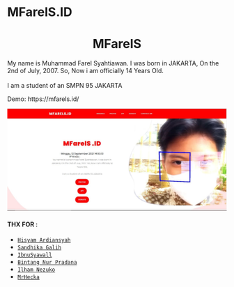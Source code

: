 # MFarelS.ID
<h1 align="center">MFarelS</h1>

<p>My name is Muhammad Farel Syahtiawan. I was born in JAKARTA, On the 2nd of July, 2007. So, Now i am officially 14 Years Old.<br><br>I am a student of an SMPN 95 JAKARTA</p>
Demo: https://mfarels.id/
<br>

![MFarelS.ID Prefiew](https://raw.githubusercontent.com/MFarelS/MFarelS-ID/master/MFarelS-ID.jpg)

#### THX FOR :
* [`Hisyam Ardiansyah`](https://github.com/HisyamArdiansyah)
* [`Sandhika Galih`](https://github.com/SandhikaGalih)
* [`IbnuSyawall`](https://github.com/IbnuSyawall)
* [`Bintang Nur Pradana`](https://instagram.com/bintang_nur_pradana)
* [`Ilham Nezuko`](https://wa.me/6285745351659)
* [`MrHecka`](https://github.com/MrHecka)